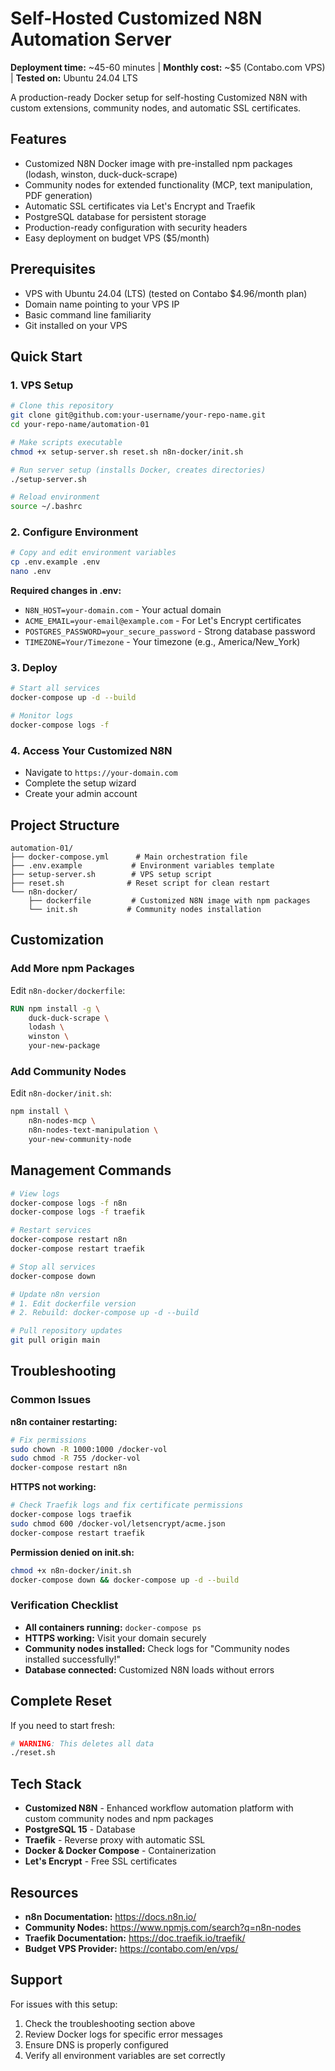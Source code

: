 # Self-Hosted Customized N8N Automation Server

**Deployment time:** ~45-60 minutes | **Monthly cost:** ~$5 (Contabo.com VPS) | **Tested on:** Ubuntu 24.04 LTS

A production-ready Docker setup for self-hosting Customized N8N with custom extensions, community nodes, and automatic SSL certificates.

## Features

- Customized N8N Docker image with pre-installed npm packages (lodash, winston, duck-duck-scrape)
- Community nodes for extended functionality (MCP, text manipulation, PDF generation)
- Automatic SSL certificates via Let's Encrypt and Traefik
- PostgreSQL database for persistent storage
- Production-ready configuration with security headers
- Easy deployment on budget VPS ($5/month)

## Prerequisites

- VPS with Ubuntu 24.04 (LTS) (tested on Contabo $4.96/month plan)
- Domain name pointing to your VPS IP
- Basic command line familiarity
- Git installed on your VPS

## Quick Start

### 1. VPS Setup

```bash
# Clone this repository
git clone git@github.com:your-username/your-repo-name.git
cd your-repo-name/automation-01

# Make scripts executable
chmod +x setup-server.sh reset.sh n8n-docker/init.sh

# Run server setup (installs Docker, creates directories)
./setup-server.sh

# Reload environment
source ~/.bashrc
```

### 2. Configure Environment

```bash
# Copy and edit environment variables
cp .env.example .env
nano .env
```

**Required changes in .env:**
- `N8N_HOST=your-domain.com` - Your actual domain
- `ACME_EMAIL=your-email@example.com` - For Let's Encrypt certificates  
- `POSTGRES_PASSWORD=your_secure_password` - Strong database password
- `TIMEZONE=Your/Timezone` - Your timezone (e.g., America/New_York)

### 3. Deploy

```bash
# Start all services
docker-compose up -d --build

# Monitor logs
docker-compose logs -f
```

### 4. Access Your Customized N8N

- Navigate to `https://your-domain.com`
- Complete the setup wizard
- Create your admin account

## Project Structure

```
automation-01/
├── docker-compose.yml      # Main orchestration file
├── .env.example           # Environment variables template
├── setup-server.sh        # VPS setup script
├── reset.sh              # Reset script for clean restart
└── n8n-docker/
    ├── dockerfile         # Customized N8N image with npm packages
    └── init.sh           # Community nodes installation
```

## Customization

### Add More npm Packages

Edit `n8n-docker/dockerfile`:
```dockerfile
RUN npm install -g \
    duck-duck-scrape \
    lodash \
    winston \
    your-new-package
```

### Add Community Nodes

Edit `n8n-docker/init.sh`:
```bash
npm install \
    n8n-nodes-mcp \
    n8n-nodes-text-manipulation \
    your-new-community-node
```

## Management Commands

```bash
# View logs
docker-compose logs -f n8n
docker-compose logs -f traefik

# Restart services
docker-compose restart n8n
docker-compose restart traefik

# Stop all services
docker-compose down

# Update n8n version
# 1. Edit dockerfile version
# 2. Rebuild: docker-compose up -d --build

# Pull repository updates
git pull origin main
```

## Troubleshooting

### Common Issues

**n8n container restarting:**
```bash
# Fix permissions
sudo chown -R 1000:1000 /docker-vol
sudo chmod -R 755 /docker-vol
docker-compose restart n8n
```

**HTTPS not working:**
```bash
# Check Traefik logs and fix certificate permissions
docker-compose logs traefik
sudo chmod 600 /docker-vol/letsencrypt/acme.json
docker-compose restart traefik
```

**Permission denied on init.sh:**
```bash
chmod +x n8n-docker/init.sh
docker-compose down && docker-compose up -d --build
```

### Verification Checklist

- **All containers running:** `docker-compose ps`
- **HTTPS working:** Visit your domain securely
- **Community nodes installed:** Check logs for "Community nodes installed successfully!"
- **Database connected:** Customized N8N loads without errors

## Complete Reset

If you need to start fresh:

```bash
# WARNING: This deletes all data
./reset.sh
```

## Tech Stack

- **Customized N8N** - Enhanced workflow automation platform with custom community nodes and npm packages
- **PostgreSQL 15** - Database
- **Traefik** - Reverse proxy with automatic SSL
- **Docker & Docker Compose** - Containerization
- **Let's Encrypt** - Free SSL certificates

## Resources

- **n8n Documentation:** https://docs.n8n.io/
- **Community Nodes:** https://www.npmjs.com/search?q=n8n-nodes
- **Traefik Documentation:** https://doc.traefik.io/traefik/
- **Budget VPS Provider:** https://contabo.com/en/vps/

## Support

For issues with this setup:
1. Check the troubleshooting section above
2. Review Docker logs for specific error messages
3. Ensure DNS is properly configured
4. Verify all environment variables are set correctly
